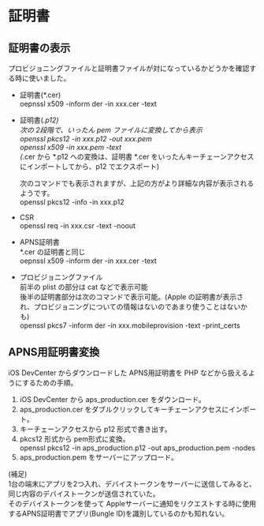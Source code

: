 # 証明書

## 証明書の表示

プロビジョニングファイルと証明書ファイルが対になっているかどうかを確認する時に使いました。

* 証明書(*.cer)  
oepnssl x509 -inform der -in xxx.cer -text
* 証明書(*.p12)  
次の 2段階で、いったん pem ファイルに変換してから表示  
openssl pkcs12 -in xxx.p12 -out xxx.pem  
openssl x509 -in xxx.pem -text  
(*.cer から *.p12 への変換は、証明書 *.cer をいったんキーチェーンアクセスにインポートしてから、p12 でエクスポート)  
  
  次のコマンドでも表示されますが、上記の方がより詳細な内容が表示されるようです。  
  openssl pkcs12 -info -in xxx.p12  
* CSR  
openssl req -in xxx.csr -text -noout
* APNS証明書  
\*.cer の証明書と同じ  
oepnssl x509 -inform der -in xxx.cer -text
* プロビジョニングファイル  
前半の plist の部分は cat などで表示可能  
後半の証明書部分は次のコマンドで表示可能。(Apple の証明書が表示され、プロビジョニングについての情報はないのであまり使うことはないかも)  
openssl pkcs7 -inform der -in xxx.mobileprovision -text -print_certs  

## APNS用証明書変換

iOS DevCenter からダウンロードした APNS用証明書を PHP などから扱えるようにするための手順。

1. iOS DevCenter から aps_production.cer をダウンロード。
1. aps_production.cer をダブルクリックしてキーチェーンアクセスにインポート。
1. キーチェーンアクセスから p12 形式で書き出す。
1. pkcs12 形式から pem形式に変換。  
openssl pkcs12 -in aps_production.p12 -out aps_production.pem -nodes
1. aps_production.pem をサーバーにアップロード。

(補足)  
1台の端末にアプリを2つ入れ、デバイストークンをサーバーに送信してみると、同じ内容のデバイストークンが送信されていた。  
そのデバイストークンを使って Appleサーバーに通知をリクエストする時に使用するAPNS証明書でアプリ(Bungle ID)を識別しているのかも知れない。  

